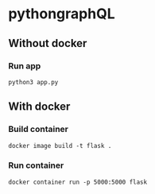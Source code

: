 # pythongraphQL
## Without docker
### Run app
```
python3 app.py
```
## With docker
### Build container
```
docker image build -t flask .
```
### Run container
```
docker container run -p 5000:5000 flask
```